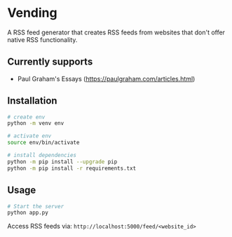 # Vending

A RSS feed generator that creates RSS feeds from websites that don't offer native RSS functionality.

## Currently supports

- Paul Graham's Essays (https://paulgraham.com/articles.html)

## Installation 

```sh
# create env
python -m venv env

# activate env
source env/bin/activate

# install dependencies
python -m pip install --upgrade pip
python -m pip install -r requirements.txt
```

## Usage

```sh
# Start the server
python app.py
```

Access RSS feeds via: `http://localhost:5000/feed/<website_id>`
